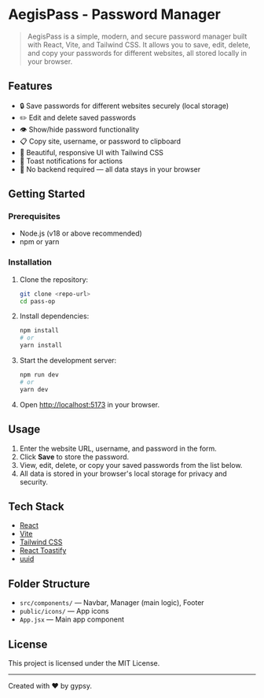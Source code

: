 
# AegisPass - Password Manager

>AegisPass is a simple, modern, and secure password manager built with React, Vite, and Tailwind CSS. It allows you to save, edit, delete, and copy your passwords for different websites, all stored locally in your browser.

## Features

- 🔒 Save passwords for different websites securely (local storage)
- ✏️ Edit and delete saved passwords
- 👁️ Show/hide password functionality
- 📋 Copy site, username, or password to clipboard
- 🎨 Beautiful, responsive UI with Tailwind CSS
- 🔔 Toast notifications for actions
- 💾 No backend required — all data stays in your browser

## Getting Started

### Prerequisites
- Node.js (v18 or above recommended)
- npm or yarn

### Installation

1. Clone the repository:
	```sh
	git clone <repo-url>
	cd pass-op
	```
2. Install dependencies:
	```sh
	npm install
	# or
	yarn install
	```
3. Start the development server:
	```sh
	npm run dev
	# or
	yarn dev
	```
4. Open [http://localhost:5173](http://localhost:5173) in your browser.

## Usage

1. Enter the website URL, username, and password in the form.
2. Click **Save** to store the password.
3. View, edit, delete, or copy your saved passwords from the list below.
4. All data is stored in your browser's local storage for privacy and security.

## Tech Stack

- [React](https://react.dev/)
- [Vite](https://vitejs.dev/)
- [Tailwind CSS](https://tailwindcss.com/)
- [React Toastify](https://fkhadra.github.io/react-toastify/)
- [uuid](https://www.npmjs.com/package/uuid)

## Folder Structure

- `src/components/` — Navbar, Manager (main logic), Footer
- `public/icons/` — App icons
- `App.jsx` — Main app component

## License

This project is licensed under the MIT License.

---
Created with ❤️ by gypsy.
